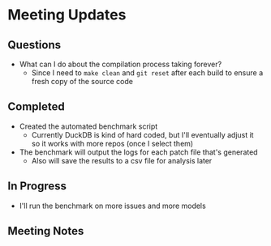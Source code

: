 # Meeting Updates

## Questions

- What can I do about the compilation process taking forever?
  - Since I need to `make clean` and `git reset` after each build to ensure a fresh copy of the source code

## Completed

- Created the automated benchmark script
  - Currently DuckDB is kind of hard coded, but I'll eventually adjust it so it works with more repos (once I select them)
- The benchmark will output the logs for each patch file that's generated
  - Also will save the results to a csv file for analysis later

## In Progress

- I'll run the benchmark on more issues and more models

## Meeting Notes
